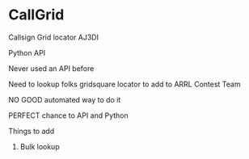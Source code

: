 # CallGrid
Callsign Grid locator
AJ3DI

Python
API

Never used an API before

Need to lookup folks gridsquare locator to add to ARRL Contest Team

NO GOOD automated way to do it

PERFECT chance to API and Python

Things to add

1) Bulk lookup

